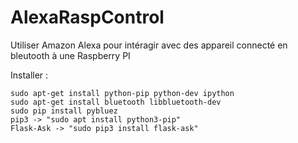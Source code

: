 # AlexaRaspControl
Utiliser Amazon Alexa pour intéragir avec des appareil connecté en bleutooth à une Raspberry PI


Installer : 

    sudo apt-get install python-pip python-dev ipython
    sudo apt-get install bluetooth libbluetooth-dev
    sudo pip install pybluez
    pip3 -> "sudo apt install python3-pip"
    Flask-Ask -> "sudo pip3 install flask-ask"
